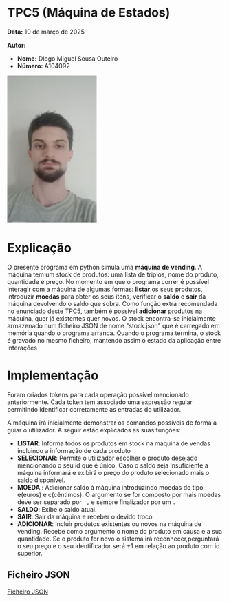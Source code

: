 # TPC5 (Máquina de Estados)  

**Data:** 10 de março de 2025  

**Autor:**  
- **Nome:** Diogo Miguel Sousa Outeiro  
- **Número:** A104092  

![Foto do Aluno](image/yigaru4j.png)

# Explicação
O presente programa em python simula uma **máquina de vending**. A máquina tem um stock de produtos: uma lista de triplos, nome do produto, quantidade e preço. No momento em que o programa correr é possível interagir com a máquina de algumas formas: **listar** os seus produtos, introduzir **moedas** para obter os seus itens, verificar o **saldo** e **sair** da máquina devolvendo o saldo que sobra. Como função extra recomendada no enunciado deste TPC5, também é possível **adicionar** produtos na máquina, quer já existentes quer novos. O stock encontra-se inicialmente armazenado num ficheiro JSON de nome "stock.json" que é carregado em memória quando o programa arranca. Quando o programa termina, o stock é gravado no mesmo ficheiro, mantendo assim o estado da aplicação entre interações

# Implementação
Foram criados tokens para cada operação possível mencionado anteriormente. Cada token tem associado uma expressão regular permitindo identificar corretamente as entradas do utilizador.

A máquina irá inicialmente demonstrar os comandos possíveis de forma a guiar o utilizador. A seguir estão explicados as suas funções:

- **LISTAR**: Informa todos os produtos em stock na máquina de vendas incluindo a informação de cada produto
- **SELECIONAR**: Permite o utilizador escolher o produto desejado mencionando o seu id que é único. Caso o saldo seja insuficiente a máquina informará e exibirá o preço do produto selecionado mais o saldo disponível.
- **MOEDA** : Adicionar saldo á máquina introduzindo moedas do tipo e(euros) e c(cêntimos). O argumento se for composto por mais moedas deve ser separado por ` ,` e sempre finalizador por um `.`
- **SALDO**: Exibe o saldo atual.
- **SAIR**: Sair da máquina e receber o devido troco.
- **ADICIONAR**: Incluir produtos existentes ou novos na máquina de vending. Recebe como argumento o nome do produto em causa e a sua quantidade. Se o produto for novo o sistema irá reconhecer,perguntará o seu preço e o seu identificador será +1 em relação ao produto com id superior.

## Ficheiro JSON
[Ficheiro JSON](stock.json)